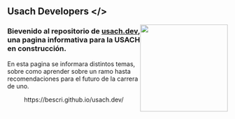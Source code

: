 ## Usach Developers </>

<img style="float: right;" src="https://registro.usach.cl/imagen/Logo_Naranjo.png" width="200">

### Bievenido al repositorio de [usach.dev](https://bescri.github.io/usach.dev/), una pagina informativa para la USACH en construcción.

En esta pagina se informara distintos temas, sobre como aprender sobre un ramo hasta recomendaciones para el futuro de la carrera de uno.

<p align="center">
 https://bescri.github.io/usach.dev/</p>
